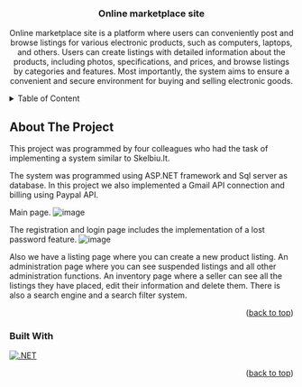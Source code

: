 <h3 align="center">Online marketplace site</h3>
  <p align="center">
    Online marketplace site is a platform where users can conveniently post and browse listings for various electronic products, such as computers, laptops, and others. Users can create listings with detailed information about the products, including photos, specifications, and prices, and browse listings by categories and features. Most importantly, the system aims to ensure a convenient and secure environment for buying and selling electronic goods.
    <br />
  </p>
</div>

<!-- TABLE OF CONTENTS -->
<details>
  <summary>Table of Content</summary>
  <ol>
    <li>
      <a href="#about-the-project">About The Project</a>
      <ul>
        <li><a href="#built-with">Built With</a></li>
      </ul>
    </li>
  </ol>
</details>

<!-- ABOUT THE PROJECT -->
## About The Project

This project was programmed by four colleagues who had the task of implementing a system similar to Skelbiu.lt. 

The system was programmed using ASP.NET framework and Sql server as database. In this project we also implemented a Gmail API connection and billing using Paypal API.
<!-- Nuotraukos -->
Main page.
![image](https://github.com/PSA-projektas/skelbimu-sistema/assets/93952366/d1eb2e77-a33f-4c7e-be16-2caeefa1d344)


The registration and login page includes the implementation of a lost password feature.
![image](https://github.com/PSA-projektas/skelbimu-sistema/assets/93952366/06fbee47-f45d-47b1-a58d-f99a4a13c8da)

Also we have a listing page where you can create a new product listing. An administration page where you can see suspended listings and all other administration functions. An inventory page where a seller can see all the listings they have placed, edit their information and delete them. There is also a search engine and a search filter system. 

<p align="right">(<a href="#readme-top">back to top</a>)</p>



### Built With

[![.NET](https://img.shields.io/badge/.NET-0078D7?style=for-the-badge&logo=dotnet&logoColor=white)](https://dotnet.microsoft.com/)

<p align="right">(<a href="#readme-top">back to top</a>)</p>
